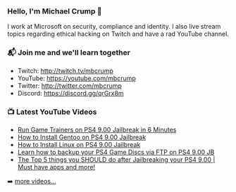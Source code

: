 ### Hello, I'm Michael Crump 👋

I work at Microsoft on security, compliance and identity. I also live stream topics regarding ethical hacking on Twitch and have a rad YouTube channel. 

### 📬 Join me and we'll learn together

- Twitch: http://twitch.tv/mbcrump
- YouTube: https://youtube.com/mbcrump
- Twitter: http://twitter.com/mbcrump
- Discord: https://discord.gg/qrGrx8m

### 📺 Latest YouTube Videos

<!-- YOUTUBE:START -->
- [Run Game Trainers on PS4 9.00 Jailbreak in 6 Minutes](https://www.youtube.com/watch?v=yzQkcr-R2tE)
- [How to Install Gentoo on PS4 9.00 Jailbreak](https://www.youtube.com/watch?v=_iA3strJjVE)
- [How to Install Linux on PS4 9.00 Jailbreak](https://www.youtube.com/watch?v=onVbR8pCyYY)
- [Learn how to backup your PS4 Game Discs via FTP on PS4 9.00 JB](https://www.youtube.com/watch?v=99dYkDPNbhs)
- [The Top 5 things you SHOULD do after Jailbreaking your PS4 9.00 | Must have apps and more!](https://www.youtube.com/watch?v=pOQaRl_OpfU)
<!-- YOUTUBE:END -->

➡️ [more videos...](https://youtube.com/mbcrump)

